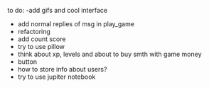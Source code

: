 to do:
-add gifs and cool interface

- add normal replies of msg in play_game
- refactoring
- add count score
- try to use pillow
- think about xp, levels and about to buy smth with game money
- button
- how to store info about users?
- try to use jupiter notebook

